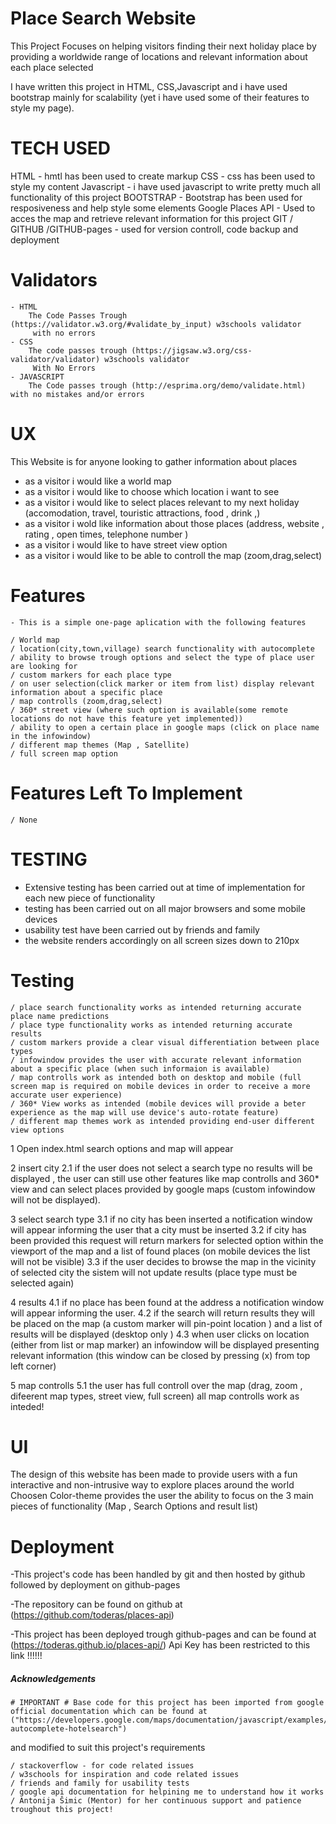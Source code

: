 # Place Search Website 

This Project Focuses on helping visitors finding their next holiday place by providing
a worldwide range of locations and relevant information about each place selected

I have written this project in HTML, CSS,Javascript and i have used bootstrap mainly for scalability (yet i have used some of their features to style my page).

# TECH USED

HTML
	- hmtl has been used to create markup
CSS
	- css has been used to style my content
Javascript 
	- i have used javascript to write pretty much all functionality of this project 
BOOTSTRAP
	- Bootstrap has been used for resposiveness and help style some elements 
Google Places API
	- Used to acces the map and retrieve relevant information for this project 
GIT / GITHUB /GITHUB-pages
	- used for version controll, code backup and deployment

# Validators
	- HTML 
		The Code Passes Trough (https://validator.w3.org/#validate_by_input) w3schools validator
		 with no errors 
	- CSS
		The code passes trough (https://jigsaw.w3.org/css-validator/validator) w3schools validator
		 With No Errors
	- JAVASCRIPT
		The Code passes trough (http://esprima.org/demo/validate.html) with no mistakes and/or errors
# UX

This Website is for anyone looking to gather information about places 

- as a visitor i would like a world map 
- as a visitor i would like to choose which location i want to see
- as a visitor i would like to select places relevant to my next holiday (accomodation, travel, touristic attractions, food , drink ,)
- as a visitor i wold like information about those places (address, website , rating , open times, telephone number )
- as a visitor i would like to have street view option
- as a visitor i would like to be able to controll the map (zoom,drag,select)


# Features

	- This is a simple one-page aplication with the following features

	/ World map 
	/ location(city,town,village) search functionality with autocomplete 
	/ ability to browse trough options and select the type of place user are looking for 
	/ custom markers for each place type
	/ on user selection(click marker or item from list) display relevant information about a specific place 
	/ map controlls (zoom,drag,select)
	/ 360* street view (where such option is available(some remote locations do not have this feature yet implemented))
	/ ability to open a certain place in google maps (click on place name in the infowindow)
	/ different map themes (Map , Satellite)
	/ full screen map option 


# Features Left To Implement
	/ None

# TESTING

- Extensive testing has been carried out at time of implementation for each new piece of functionality
- testing has been carried out on all major browsers and some mobile devices
- usability test have been carried out by friends and family 
- the website renders accordingly on all screen sizes down to 210px

#  Testing 
	/ place search functionality works as intended returning accurate place name predictions 
	/ place type functionality works as intended returning accurate results
	/ custom markers provide a clear visual differentiation between place types
	/ infowindow provides the user with accurate relevant information about a specific place (when such informaion is available)
	/ map controlls work as intended both on desktop and mobile (full screen map is required on mobile devices in order to receive a more accurate user experience)
	/ 360* View works as intended (mobile devices will provide a beter experience as the map will use device's auto-rotate feature)
	/ different map themes work as intended providing end-user different view options
1 Open index.html 
 search options and map will appear 
 
2 insert city 
2.1 if the user does not select a search type no results will be displayed , the user can still use other features like map controlls and 360* view and can select places provided by google maps (custom infowindow will not be displayed).

3 select search type 
3.1 if no city has been inserted a notification window will appear informing the user that a city must be inserted
3.2 if city has been provided this request will return markers for selected option within the viewport of the map and a list of found places (on mobile devices the list will not be visible)
3.3 if the user decides to browse the map in the vicinity of selected city the sistem will not update results (place type must be selected again)

4 results 
4.1 if no place has been found at the address a notification window will appear informing the user.
4.2 if the search will return results they will be placed on the map (a custom marker will pin-point location ) and a list of results will be displayed (desktop only )
4.3 when user clicks on location (either from list or map marker) an infowindow will be displayed presenting relevant information (this window can be closed by pressing (x) from top left corner)

5 map controlls 
5.1 the user has full controll over the map (drag, zoom , difeerent map types, street view, full screen)
all map controlls work as inteded!

# UI

 The design of this website has been made to provide users with a fun interactive and non-intrusive way to explore places around the world 
 Choosen Color-theme provides the user the ability to focus on the 3 main pieces of functionality (Map , Search Options and result list)
 
	
# Deployment

-This project's code has been handled by git and then hosted by github followed by deployment on github-pages


-The repository can be found on github at  (https://github.com/toderas/places-api)

-This project has been deployed trough github-pages and can be found at  (https://toderas.github.io/places-api/)
Api Key has been restricted to this link !!!!!!

##### Acknowledgements ####

	# IMPORTANT # Base code for this project has been imported from google official documentation which can be found at ("https://developers.google.com/maps/documentation/javascript/examples/places-autocomplete-hotelsearch") 
and modified to suit this project's requirements 


	/ stackoverflow - for code related issues 
	/ w3schools for inspiration and code related issues 
	/ friends and family for usability tests 
	/ google api documentation for helpining me to understand how it works 
	/ Antonija Šimic (Mentor) for her continuous support and patience troughout this project!



